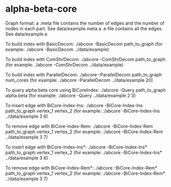 # alpha-beta-core
Graph format:
a .meta file contains the number of edges and the number of nodes in each part. See data/example.meta
a .e file contains all the edges. See data/example.e

To build index with BasicDecom:
./abcore -BasicDecom path_to_graph (for example: ./abcore -BasicDecom ../data/example)

To build index with ComShrDecom:
./abcore -ComShrDecom path_to_graph (for example: ./abcore -ComShrDecom ../data/example)

To build index with ParallelDecom:
./abcore -ParallelDecom path_to_graph num_cores (for example: ./abcore -ParallelDecom ../data/example 20)

To query alpha beta core using BiCoreIndex:
./abcore -Query path_to_graph alpha beta (for example: ./abcore -Query ../data/example 2 3)

To insert edge with BiCore-Index-Ins:
./abcore -BiCore-Index-Ins path_to_graph vertex_1 vertex_2 (for example: ./abcore -BiCore-Index-Ins ../data/example 3 6)

To remove edge with BiCore-Index-Rem:
./abcore -BiCore-Index-Rem path_to_graph vertex_1 vertex_2 (for example: ./abcore -BiCore-Index-Rem ../data/example 3 7)

To insert edge with BiCore-Index-Ins*:
./abcore -BiCore-Index-Ins* path_to_graph vertex_1 vertex_2 (for example: ./abcore -BiCore-Index-Ins* ../data/example 3 6)

To remove edge with BiCore-Index-Rem*:
./abcore -BiCore-Index-Rem* path_to_graph vertex_1 vertex_2 (for example: ./abcore -BiCore-Index-Rem* ../data/example 3 7)

